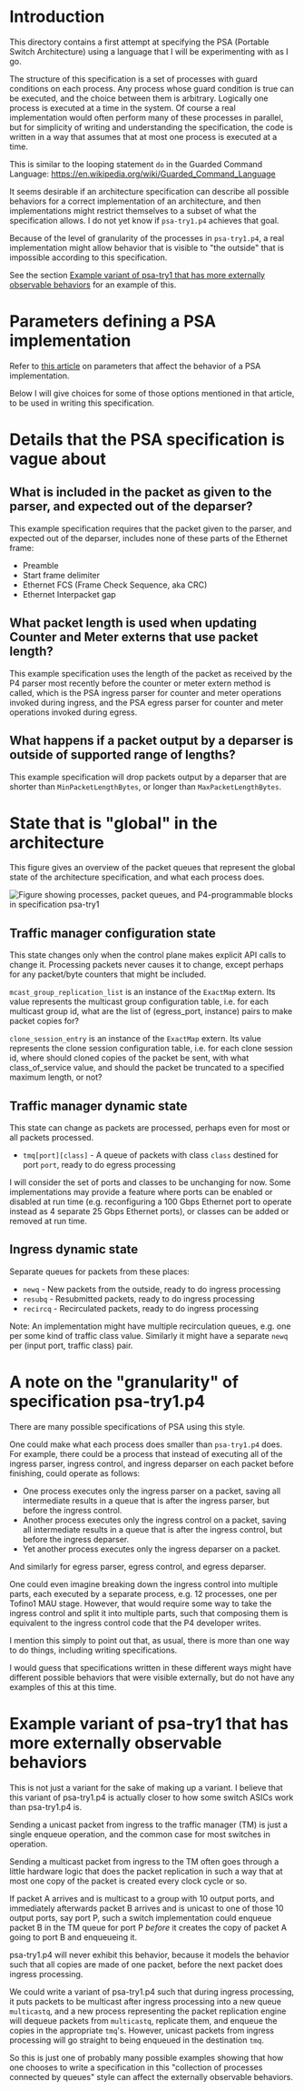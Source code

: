# Introduction

This directory contains a first attempt at specifying the PSA
(Portable Switch Architecture) using a language that I will be
experimenting with as I go.

The structure of this specification is a set of processes with guard
conditions on each process.  Any process whose guard condition is true
can be executed, and the choice between them is arbitrary.  Logically
one process is executed at a time in the system.  Of course a real
implementation would often perform many of these processes in
parallel, but for simplicity of writing and understanding the
specification, the code is written in a way that assumes that at most
one process is executed at a time.

This is similar to the looping statement `do` in the Guarded Command
Language: https://en.wikipedia.org/wiki/Guarded_Command_Language

It seems desirable if an architecture specification can describe all
possible behaviors for a correct implementation of an architecture,
and then implementations might restrict themselves to a subset of what
the specification allows.  I do not yet know if `psa-try1.p4` achieves
that goal.

Because of the level of granularity of the processes in `psa-try1.p4`,
a real implementation might allow behavior that is visible to "the
outside" that is impossible according to this specification.

See the section [Example variant of psa-try1 that has more externally
observable
behaviors](example-variant-of-psa-try1-that-has-more-externally-observable-behaviors) for an example of this.


# Parameters defining a PSA implementation

Refer to [this article](../psa-notes.md) on parameters that affect the
behavior of a PSA implementation.

Below I will give choices for some of those options mentioned in that
article, to be used in writing this specification.


# Details that the PSA specification is vague about


## What is included in the packet as given to the parser, and expected out of the deparser?

This example specification requires that the packet given to the
parser, and expected out of the deparser, includes none of these parts
of the Ethernet frame:

+ Preamble
+ Start frame delimiter
+ Ethernet FCS (Frame Check Sequence, aka CRC)
+ Ethernet Interpacket gap


## What packet length is used when updating Counter and Meter externs that use packet length?

This example specification uses the length of the packet as received
by the P4 parser most recently before the counter or meter extern
method is called, which is the PSA ingress parser for counter and
meter operations invoked during ingress, and the PSA egress parser for
counter and meter operations invoked during egress.


## What happens if a packet output by a deparser is outside of supported range of lengths?

This example specification will drop packets output by a deparser that
are shorter than `MinPacketLengthBytes`, or longer than
`MaxPacketLengthBytes`.


# State that is "global" in the architecture

This figure gives an overview of the packet queues that represent the
global state of the architecture specification, and what each process
does.

<img src="psa-try1-figure.png"
alt="Figure showing processes, packet queues, and P4-programmable blocks in specification psa-try1"
align="center"/>


## Traffic manager configuration state

This state changes only when the control plane makes explicit API
calls to change it.  Processing packets never causes it to change,
except perhaps for any packet/byte counters that might be included.

`mcast_group_replication_list` is an instance of the `ExactMap`
extern.  Its value represents the multicast group configuration table,
i.e. for each multicast group id, what are the list of (egress_port,
instance) pairs to make packet copies for?

`clone_session_entry` is an instance of the `ExactMap` extern.  Its
value represents the clone session configuration table, i.e. for each
clone session id, where should cloned copies of the packet be sent,
with what class_of_service value, and should the packet be truncated
to a specified maximum length, or not?


## Traffic manager dynamic state

This state can change as packets are processed, perhaps even for most
or all packets processed.

+ `tmq[port][class]` - A queue of packets with class `class` destined
  for port `port`, ready to do egress processing

I will consider the set of ports and classes to be unchanging for now.
Some implementations may provide a feature where ports can be enabled
or disabled at run time (e.g. reconfiguring a 100 Gbps Ethernet port
to operate instead as 4 separate 25 Gbps Ethernet ports), or classes
can be added or removed at run time.


## Ingress dynamic state

Separate queues for packets from these places:

+ `newq` - New packets from the outside, ready to do ingress processing
+ `resubq` - Resubmitted packets, ready to do ingress processing
+ `recircq` - Recirculated packets, ready to do ingress processing

Note: An implementation might have multiple recirculation queues,
e.g. one per some kind of traffic class value.  Similarly it might
have a separate `newq` per (input port, traffic class) pair.


# A note on the "granularity" of specification psa-try1.p4

There are many possible specifications of PSA using this style.

One could make what each process does smaller than `psa-try1.p4` does.
For example, there could be a process that instead of executing all of
the ingress parser, ingress control, and ingress deparser on each
packet before finishing, could operate as follows:

+ One process executes only the ingress parser on a packet, saving all
  intermediate results in a queue that is after the ingress parser,
  but before the ingress control.
+ Another process executes only the ingress control on a packet,
  saving all intermediate results in a queue that is after the ingress
  control, but before the ingress deparser.
+ Yet another process executes only the ingress deparser on a packet.

And similarly for egress parser, egress control, and egress deparser.

One could even imagine breaking down the ingress control into multiple
parts, each executed by a separate process, e.g. 12 processes, one per
Tofino1 MAU stage.  However, that would require some way to take the
ingress control and split it into multiple parts, such that composing
them is equivalent to the ingress control code that the P4 developer
writes.

I mention this simply to point out that, as usual, there is more than
one way to do things, including writing specifications.

I would guess that specifications written in these different ways
might have different possible behaviors that were visible externally,
but do not have any examples of this at this time.


# Example variant of psa-try1 that has more externally observable behaviors

This is not just a variant for the sake of making up a variant.  I
believe that this variant of psa-try1.p4 is actually closer to how
some switch ASICs work than psa-try1.p4 is.

Sending a unicast packet from ingress to the traffic manager (TM) is
just a single enqueue operation, and the common case for most switches
in operation.

Sending a multicast packet from ingress to the TM often goes through a
little hardware logic that does the packet replication in such a way
that at most one copy of the packet is created every clock cycle or
so.

If packet A arrives and is multicast to a group with 10 output ports,
and immediately afterwards packet B arrives and is unicast to one of
those 10 output ports, say port P, such a switch implementation could
enqueue packet B in the TM queue for port P _before_ it creates the
copy of packet A going to port B and enqueueing it.

psa-try1.p4 will never exhibit this behavior, because it models the
behavior such that all copies are made of one packet, before the next
packet does ingress processing.

We could write a variant of psa-try1.p4 such that during ingress
processing, it puts packets to be multicast after ingress processing
into a new queue `multicastq`, and a new process representing the
packet replication engine will dequeue packets from `multicastq`,
replicate them, and enqueue the copies in the appropriate `tmq`'s.
However, unicast packets from ingress processing will go straight to
being enqueued in the destination `tmq`.

So this is just one of probably many possible examples showing that
how one chooses to write a specification in this "collection of
processes connected by queues" style can affect the externally
observable behaviors.
